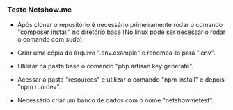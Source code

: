 <h3>Teste Netshow.me</h3>


- Após clonar o repositório é necessário primeiramente rodar o comando "composer install" no diretório base (No linux pode ser necessario rodar o comando com sudo).

- Criar uma cópia do arquivo ".env.example" e renomea-lo para ".env".

- Utilizar na pasta base o comando "php artisan key:generate".

- Acessar a pasta "resources" e utilizar o comando "npm install" e depois "npm run dev".

- Necessário criar um banco de dados com o nome "netshowmetest".